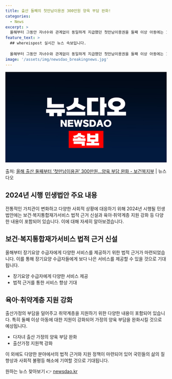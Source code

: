 ```yaml
---
title: 출산 둘째의 첫만남이용권 300만원 양육 부담 완화!
categories:
  - News
excerpt: >
  올해부터 그동안 자녀수와 관계없이 동일하게 지급했던 첫만남이용권을 둘째 이상 아동에는 100만 원 더 지원한…
feature_text: >
  ## whereispost 실시간 뉴스 속보입니다.

  올해부터 그동안 자녀수와 관계없이 동일하게 지급했던 첫만남이용권을 둘째 이상 아동에는 100만 원 더 지원한…
image: '/assets/img/newsdao_breakingnews.jpg'
---
```


![뉴스다오 속보](/assets/img/newsdao_breakingnews.jpg)

<p>출처: <a href="https://newsdao.kr/2984" rel="dofollow">올해 출산 둘째부터 ‘첫만남이용권’ 300만원…양육 부담 완화 - 보건복지부</a> | 뉴스다오</p>

<h2 data-ke-size="size26">2024년 시행 민생법안 주요 내용</h2>
전통적인 가치관이 변화하고 다양한 사회적 상황에 대응하기 위해 2024년 시행될 민생법안에는 보건·복지통합재가서비스 법적 근거 신설과 육아·취약계층 지원 강화 등 다양한 내용이 포함되어 있습니다. 이에 대해 자세히 알아보겠습니다.

<h2 data-ke-size="size24">보건·복지통합재가서비스 법적 근거 신설</h2>
<p data-ke-size="size16">올해부터 장기요양 수급자에게 다양한 서비스를 제공하기 위한 법적 근거가 마련되었습니다. 이를 통해 장기요양 수급자들에게 보다 나은 서비스를 제공할 수 있을 것으로 기대됩니다.</p>
<ul>
  <li>장기요양 수급자에게 다양한 서비스 제공</li>
  <li>법적 근거를 통한 서비스 향상 기대</li>
</ul>

<h2 data-ke-size="size24">육아·취약계층 지원 강화</h2>
<p data-ke-size="size16">출산가정의 부담을 덜어주고 취약계층을 지원하기 위한 다양한 내용이 포함되어 있습니다. 특히 둘째 이상 아동에 대한 지원이 강화되어 가정의 양육 부담을 완화시킬 것으로 예상됩니다.</p>
<ul>
  <li>다자녀 출산 가정의 양육 부담 완화</li>
  <li>출산가정 지원책 강화</li>
</ul>

이 외에도 다양한 분야에서의 법적 근거와 지원 정책이 마련되어 있어 국민들의 삶의 질 향상과 사회적 불평등 해소에 기여할 것으로 기대됩니다. 

원하는 뉴스 찾아보기 👉 <a href="https://newsdao.kr" rel="dofollow">newsdao.kr</a>


